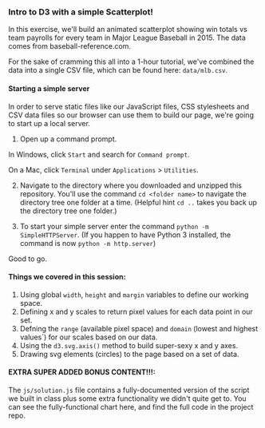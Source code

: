 
### Intro to D3 with a simple Scatterplot!

In this exercise, we'll build an animated scatterplot showing win totals vs team payrolls for every team in Major League Baseball in 2015. The data comes from baseball-reference.com.

For the sake of cramming this all into a 1-hour tutorial, we've combined the data into a single CSV file, which can be found here: `data/mlb.csv`.


#### Starting a simple server

In order to serve static files like our JavaScript files, CSS stylesheets and CSV data files so our browser can use them to build our page, we're going to start up a local server.

1. Open up a command prompt. 

In Windows, click `Start` and search for `Command prompt`.

On a Mac, click `Terminal` under `Applications` > `Utilities`.

2. Navigate to the directory where you downloaded and unzipped this repository. You'll use the command `cd <folder name>` to navigate the directory tree one folder at a time. (Helpful hint `cd ..` takes you back up the directory tree one folder.)

3. To start your simple server enter the command `python -m SimpleHTTPServer`. (If you happen to have Python 3 installed, the command is now `python -m http.server`)

Good to go.

#### Things we covered in this session:
1) Using global `width`, `height` and `margin` variables to define our working space.
2) Defining x and y scales to return pixel values for each data point in our set.
3) Defning the `range` (available pixel space) and `domain` (lowest and highest values`) for our scales based on our data.
4) Using the `d3.svg.axis()` method to build super-sexy x and y axes.
5) Drawing svg elements (circles) to the page based on a set of data.

#### EXTRA SUPER ADDED BONUS CONTENT!!!:
The `js/solution.js` file contains a fully-documented version of the script we built in class plus some extra functionality we didn't quite get to. You can see the fully-functional chart here, and find the full code in the project repo.




